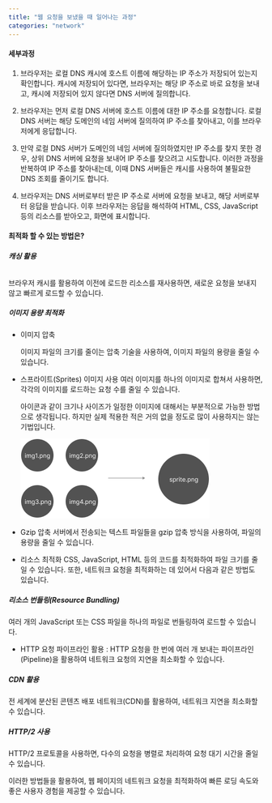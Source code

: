 ```yaml
---
title: "웹 요청을 보냈을 때 일어나는 과정"
categories: "network"
---
```


#### 세부과정

1. 브라우저는 로컬 DNS 캐시에 호스트 이름에 해당하는 IP 주소가 저장되어 있는지 확인합니다. 캐시에 저장되어 있다면, 브라우저는 해당 IP 주소로 바로 요청을 보내고, 캐시에 저장되어 있지 않다면 DNS 서버에 질의합니다.

2. 브라우저는 먼저 로컬 DNS 서버에 호스트 이름에 대한 IP 주소를 요청합니다. 로컬 DNS 서버는 해당 도메인의 네임 서버에 질의하여 IP 주소를 찾아내고, 이를 브라우저에게 응답합니다.

3. 만약 로컬 DNS 서버가 도메인의 네임 서버에 질의하였지만 IP 주소를 찾지 못한 경우, 상위 DNS 서버에 요청을 보내어 IP 주소를 찾으려고 시도합니다. 이러한 과정을 반복하여 IP 주소를 찾아내는데, 이때 DNS 서버들은 캐시를 사용하여 불필요한 DNS 조회를 줄이기도 합니다.

4. 브라우저는 DNS 서버로부터 받은 IP 주소로 서버에 요청을 보내고, 해당 서버로부터 응답을 받습니다. 이후 브라우저는 응답을 해석하여 HTML, CSS, JavaScript 등의 리소스를 받아오고, 화면에 표시합니다.

#### 최적화 할 수 있는 방법은?

###### **캐싱 활용**

브라우저 캐시를 활용하여 이전에 로드한 리소스를 재사용하면, 새로운 요청을 보내지 않고 빠르게 로드할 수 있습니다.

##### **이미지 용량 최적화**

- 이미지 압축

  이미지 파일의 크기를 줄이는 압축 기술을 사용하여, 이미지 파일의 용량을 줄일 수 있습니다.

- 스프라이트(Sprites) 이미지 사용
  여러 이미지를 하나의 이미지로 합쳐서 사용하면, 각각의 이미지를 로드하는 요청 수를 줄일 수 있습니다.

  아이콘과 같이 크기나 사이즈가 일정한 이미지에 대해서는 부분적으로 가능한 방법으로 생각됩니다. 하지만 실제 적용한 적은 거의 없을 정도로 많이 사용하지는 않는 기법입니다.

  ![images](/assets/imgs/post/network/nework-request/sprite.png)

- Gzip 압축
  서버에서 전송되는 텍스트 파일들을 gzip 압축 방식을 사용하여, 파일의 용량을 줄일 수 있습니다.
- 리소스 최적화
  CSS, JavaScript, HTML 등의 코드를 최적화하여 파일 크기를 줄일 수 있습니다.
  또한, 네트워크 요청을 최적화하는 데 있어서 다음과 같은 방법도 있습니다.

##### 리소스 번들링(Resource Bundling)

여러 개의 JavaScript 또는 CSS 파일을 하나의 파일로 번들링하여 로드할 수 있습니다.

- HTTP 요청 파이프라인 활용 : HTTP 요청을 한 번에 여러 개 보내는 파이프라인(Pipeline)을 활용하여 네트워크 요청의 지연을 최소화할 수 있습니다.

##### CDN 활용

전 세계에 분산된 콘텐츠 배포 네트워크(CDN)를 활용하여, 네트워크 지연을 최소화할 수 있습니다.

##### HTTP/2 사용

HTTP/2 프로토콜을 사용하면, 다수의 요청을 병렬로 처리하여 요청 대기 시간을 줄일 수 있습니다.

이러한 방법들을 활용하여, 웹 페이지의 네트워크 요청을 최적화하여 빠른 로딩 속도와 좋은 사용자 경험을 제공할 수 있습니다.
